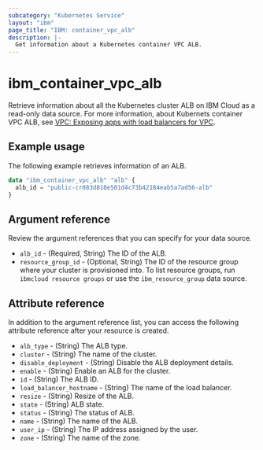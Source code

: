 ```yaml
---
subcategory: "Kubernetes Service"
layout: "ibm"
page_title: "IBM: container_vpc_alb"
description: |-
  Get information about a Kubernetes container VPC ALB.
---
```


# ibm_container_vpc_alb
Retrieve information about all the Kubernetes cluster ALB on IBM Cloud as a read-only data source. For more information, about Kubernets container VPC ALB, see [VPC: Exposing apps with load balancers for VPC](https://cloud.ibm.com/docs/containers?topic=containers-vpc-lbaas).

## Example usage
The following example retrieves information of an ALB.

```terraform
data "ibm_container_vpc_alb" "alb" {
  alb_id = "public-cr083d810e501d4c73b42184eab5a7ad56-alb"
}

```

## Argument reference
Review the argument references that you can specify for your data source. 

- `alb_id` - (Required, String) The ID of the ALB.
- `resource_group_id` - (Optional, String) The ID of the resource group where your cluster is provisioned into. To list resource groups, run `ibmcloud resource groups` or use the `ibm_resource_group` data source.

## Attribute reference
In addition to the argument reference list, you can access the following attribute reference after your resource is created.

- `alb_type` - (String) The ALB type.
- `cluster` - (String) The name of the cluster.
- `disable_deployment` - (String) Disable the ALB deployment details.
- `enable` - (String) Enable an ALB for the cluster.
- `id` - (String) The ALB ID.
- `load_balancer_hostname` - (String) The name of the load balancer.
- `resize` - (String) Resize of the ALB.
- `state` - (String) ALB state.
- `status` - (String) The status of ALB.
- `name` - (String) The name of the ALB.
- `user_ip` - (String) The IP address assigned by the user.
- `zone` - (String) The name of the zone.
